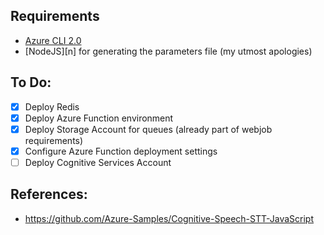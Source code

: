 
## Requirements

* [Azure CLI 2.0][az]
* [NodeJS][n] for generating the parameters file (my utmost apologies)

## To Do:

* [x] Deploy Redis
* [x] Deploy Azure Function environment
* [x] Deploy Storage Account for queues (already part of webjob requirements)
* [x] Configure Azure Function deployment settings
* [ ] Deploy Cognitive Services Account

## References:

* https://github.com/Azure-Samples/Cognitive-Speech-STT-JavaScript


[az]:
[n]: 